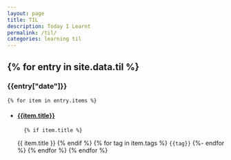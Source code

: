```yaml
---
layout: page
title: TIL
description: Today I Learnt
permalink: /til/
categories: learning til
---
```


{% for entry in site.data.til %}
---
### {{entry["date"]}}
    {% for item in entry.items %}
- #### [{{item.title}}]({{item.url}})
        {% if item.title %}
    {{ item.title }}
        {% endif %}
        {% for tag in item.tags %}
    `{{tag}}`
        {%- endfor %}
    {% endfor %}
{% endfor %}